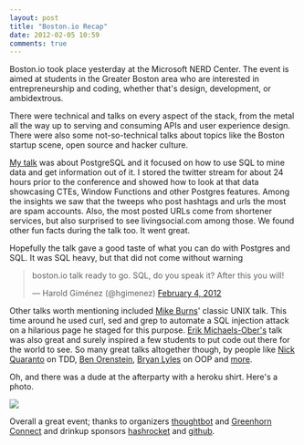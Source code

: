 ```yaml
---
layout: post
title: "Boston.io Recap"
date: 2012-02-05 10:59
comments: true
---
```


Boston.io took place yesterday at the Microsoft NERD Center. The event is aimed at students in the Greater Boston area who are interested in entrepreneurship and coding, whether that's design, development, or ambidextrous.

There were technical and talks on every aspect of the stack, from the metal all the way up to serving and consuming APIs and user experience design. There were also some not-so-technical talks about topics like the Boston startup scene, open source and hacker culture.

[My talk](http://bostonio-postgres.herokuapp.com/#1) was about PostgreSQL and it focused on how to use SQL to mine data and get information out of it. I stored the twitter stream for about 24 hours prior to the conference and showed how to look at that data showcasing CTEs, Window Functions and other Postgres features. Among the insights we saw that the tweeps who post hashtags and urls the most are spam accounts. Also, the most posted URLs come from shortener services, but also surprised to see livingsocial.com among those. We found other fun facts during the talk too. It went great.

Hopefully the talk gave a good taste of what you can do with Postgres and SQL. It was SQL heavy, but that did not come without warning

<blockquote class="twitter-tweet"><p>boston.io talk ready to go. SQL, do you speak it? After this you will!</p>&mdash; Harold Giménez (@hgimenez) <a href="https://twitter.com/hgimenez/status/165804224481988608" data-datetime="2012-02-04T14:29:42+00:00">February 4, 2012</a></blockquote>
<script src="//platform.twitter.com/widgets.js" charset="utf-8"></script>

Other talks worth mentioning included [Mike Burns](http://twitter.com/mikeburns)' classic UNIX talk. This time around he used curl, sed and grep to automate a SQL injection attack on a hilarious page he staged for this purpose. [Erik Michaels-Ober's](http://twitter.com/sferik) talk was also great and surely inspired a few students to put code out there for the world to see. So many great talks altogether though, by people like [Nick Quaranto](http://twitter.com/qrush) on TDD, [Ben Orenstein](http://twitter.com/r00k), [Bryan Lyles](http://twitter.com/bryanl) on OOP and [more](http://boston.io/schedule).

Oh, and there was a dude at the afterparty with a heroku shirt. Here's a photo.

<img src="https://p.twimg.com/Ak2HPjpCIAAyY7y.jpg:large" />

Overall a great event; thanks to organizers [thoughtbot](http://thoughtbot.com) and [Greenhorn Connect](http://greenhornconnect.com/) and drinkup sponsors [hashrocket](http://hashrocket) and [github](http://github.com).
